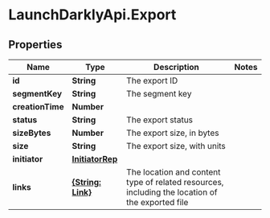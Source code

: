 # LaunchDarklyApi.Export

## Properties

Name | Type | Description | Notes
------------ | ------------- | ------------- | -------------
**id** | **String** | The export ID | 
**segmentKey** | **String** | The segment key | 
**creationTime** | **Number** |  | 
**status** | **String** | The export status | 
**sizeBytes** | **Number** | The export size, in bytes | 
**size** | **String** | The export size, with units | 
**initiator** | [**InitiatorRep**](InitiatorRep.md) |  | 
**links** | [**{String: Link}**](Link.md) | The location and content type of related resources, including the location of the exported file | 


